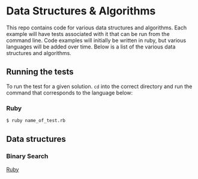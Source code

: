 # Data Structures & Algorithms

This repo contains code for various data structures and algorithms. Each example
will have tests associated with it that can be run from the command line. Code
examples will initially be written in ruby, but various languages will be added
over time. Below is a list of the various data structures and algorithms.

## Running the tests

To run the test for a given solution. `cd` into the correct directory and run the
command that corresponds to the language below:

### Ruby

```bash
$ ruby name_of_test.rb
```

## Data structures

### Binary Search

[Ruby](/binary_search/ruby)
